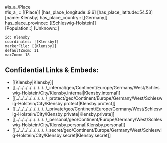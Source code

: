 ﻿---
location: [54.53,9.6] 
mapzoom: [7,12] 
mapmarker: city 
type: City
tags:
- geo/City


SpocWebEntityId: 31485
isDeleted: false
confidential: public

---
#is_a_/Place  
#is_a_ :: [[Place]] 
[has_place_longitude::9.6] 
[has_place_latitude::54.53] 
[name::Klensby] 
has_place_country:: [[Germany]]  
has_place_province:: [[Schleswig-Holstein]]  
[Population::] 
[Unknown::] 


```leaflet
id: Klensby
coordinates: [[Klensby]] 
markerFile: [[Klensby]] 
defaultZoom: 11 
maxZoom: 18
```


## Confidential Links & Embeds: 
- [[Klensby|Klensby]]  
- [[../../../../../../../../_internal/geo/Continent/Europe/Germany/West/Schleswig-Holstein/City/Klensby.internal|Klensby.internal]] 
- [[../../../../../../../../_protect/geo/Continent/Europe/Germany/West/Schleswig-Holstein/City/Klensby.protect|Klensby.protect]] 
- [[../../../../../../../../_private/geo/Continent/Europe/Germany/West/Schleswig-Holstein/City/Klensby.private|Klensby.private]] 
- [[../../../../../../../../_personal/geo/Continent/Europe/Germany/West/Schleswig-Holstein/City/Klensby.personal|Klensby.personal]] 
- [[../../../../../../../../_secret/geo/Continent/Europe/Germany/West/Schleswig-Holstein/City/Klensby.secret|Klensby.secret]] 
